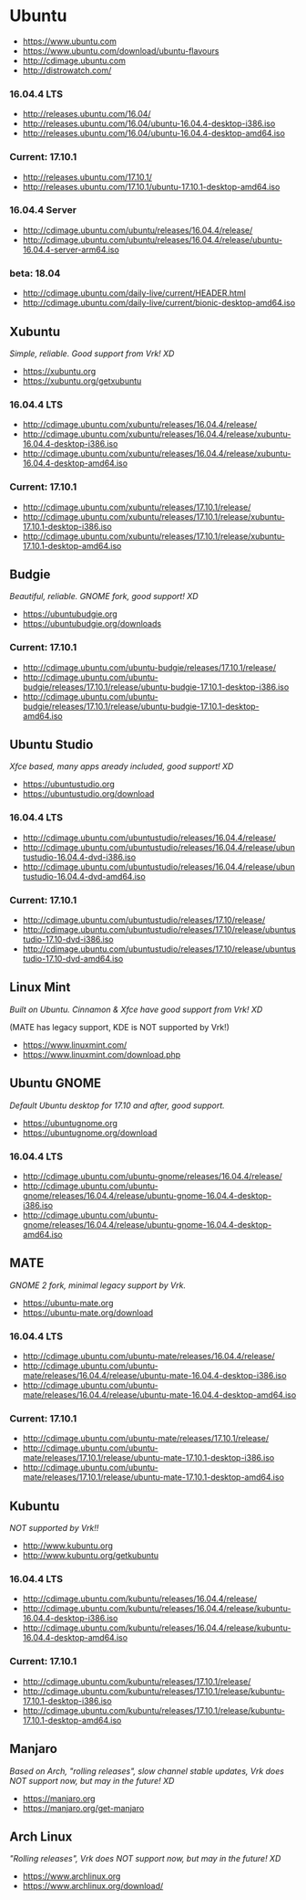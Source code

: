 # Ubuntu

- https://www.ubuntu.com
- https://www.ubuntu.com/download/ubuntu-flavours
- http://cdimage.ubuntu.com
- http://distrowatch.com/

### 16.04.4 LTS
- http://releases.ubuntu.com/16.04/
- http://releases.ubuntu.com/16.04/ubuntu-16.04.4-desktop-i386.iso
- http://releases.ubuntu.com/16.04/ubuntu-16.04.4-desktop-amd64.iso

### Current: 17.10.1
- http://releases.ubuntu.com/17.10.1/
- http://releases.ubuntu.com/17.10.1/ubuntu-17.10.1-desktop-amd64.iso

### 16.04.4 Server
- http://cdimage.ubuntu.com/ubuntu/releases/16.04.4/release/
- http://cdimage.ubuntu.com/ubuntu/releases/16.04.4/release/ubuntu-16.04.4-server-arm64.iso

### beta: 18.04
- http://cdimage.ubuntu.com/daily-live/current/HEADER.html
- http://cdimage.ubuntu.com/daily-live/current/bionic-desktop-amd64.iso

## Xubuntu
*Simple, reliable. Good support from Vrk! XD*
- https://xubuntu.org
- https://xubuntu.org/getxubuntu

### 16.04.4 LTS
- http://cdimage.ubuntu.com/xubuntu/releases/16.04.4/release/
- http://cdimage.ubuntu.com/xubuntu/releases/16.04.4/release/xubuntu-16.04.4-desktop-i386.iso
- http://cdimage.ubuntu.com/xubuntu/releases/16.04.4/release/xubuntu-16.04.4-desktop-amd64.iso

### Current: 17.10.1
- http://cdimage.ubuntu.com/xubuntu/releases/17.10.1/release/
- http://cdimage.ubuntu.com/xubuntu/releases/17.10.1/release/xubuntu-17.10.1-desktop-i386.iso
- http://cdimage.ubuntu.com/xubuntu/releases/17.10.1/release/xubuntu-17.10.1-desktop-amd64.iso

## Budgie
*Beautiful, reliable. GNOME fork, good support! XD*
- https://ubuntubudgie.org
- https://ubuntubudgie.org/downloads

### Current: 17.10.1
- http://cdimage.ubuntu.com/ubuntu-budgie/releases/17.10.1/release/
- http://cdimage.ubuntu.com/ubuntu-budgie/releases/17.10.1/release/ubuntu-budgie-17.10.1-desktop-i386.iso
- http://cdimage.ubuntu.com/ubuntu-budgie/releases/17.10.1/release/ubuntu-budgie-17.10.1-desktop-amd64.iso

## Ubuntu Studio
*Xfce based, many apps aready included, good support! XD*
- https://ubuntustudio.org
- https://ubuntustudio.org/download

### 16.04.4 LTS
- http://cdimage.ubuntu.com/ubuntustudio/releases/16.04.4/release/
- http://cdimage.ubuntu.com/ubuntustudio/releases/16.04.4/release/ubuntustudio-16.04.4-dvd-i386.iso
- http://cdimage.ubuntu.com/ubuntustudio/releases/16.04.4/release/ubuntustudio-16.04.4-dvd-amd64.iso

### Current: 17.10.1
- http://cdimage.ubuntu.com/ubuntustudio/releases/17.10/release/
- http://cdimage.ubuntu.com/ubuntustudio/releases/17.10/release/ubuntustudio-17.10-dvd-i386.iso
- http://cdimage.ubuntu.com/ubuntustudio/releases/17.10/release/ubuntustudio-17.10-dvd-amd64.iso

## Linux Mint
*Built on Ubuntu. Cinnamon & Xfce have good support from Vrk! XD*

(MATE has legacy support, KDE is NOT supported by Vrk!)
- https://www.linuxmint.com/
- https://www.linuxmint.com/download.php

## Ubuntu GNOME
*Default Ubuntu desktop for 17.10 and after, good support.*
- https://ubuntugnome.org
- https://ubuntugnome.org/download

### 16.04.4 LTS
- http://cdimage.ubuntu.com/ubuntu-gnome/releases/16.04.4/release/
- http://cdimage.ubuntu.com/ubuntu-gnome/releases/16.04.4/release/ubuntu-gnome-16.04.4-desktop-i386.iso
- http://cdimage.ubuntu.com/ubuntu-gnome/releases/16.04.4/release/ubuntu-gnome-16.04.4-desktop-amd64.iso

## MATE
*GNOME 2 fork, minimal legacy support by Vrk.*
- https://ubuntu-mate.org
- https://ubuntu-mate.org/download

### 16.04.4 LTS
- http://cdimage.ubuntu.com/ubuntu-mate/releases/16.04.4/release/
- http://cdimage.ubuntu.com/ubuntu-mate/releases/16.04.4/release/ubuntu-mate-16.04.4-desktop-i386.iso
- http://cdimage.ubuntu.com/ubuntu-mate/releases/16.04.4/release/ubuntu-mate-16.04.4-desktop-amd64.iso

### Current: 17.10.1
- http://cdimage.ubuntu.com/ubuntu-mate/releases/17.10.1/release/
- http://cdimage.ubuntu.com/ubuntu-mate/releases/17.10.1/release/ubuntu-mate-17.10.1-desktop-i386.iso
- http://cdimage.ubuntu.com/ubuntu-mate/releases/17.10.1/release/ubuntu-mate-17.10.1-desktop-amd64.iso

## Kubuntu
*NOT supported by Vrk!!*
- http://www.kubuntu.org
- http://www.kubuntu.org/getkubuntu

### 16.04.4 LTS
- http://cdimage.ubuntu.com/kubuntu/releases/16.04.4/release/
- http://cdimage.ubuntu.com/kubuntu/releases/16.04.4/release/kubuntu-16.04.4-desktop-i386.iso
- http://cdimage.ubuntu.com/kubuntu/releases/16.04.4/release/kubuntu-16.04.4-desktop-amd64.iso

### Current: 17.10.1
- http://cdimage.ubuntu.com/kubuntu/releases/17.10.1/release/
- http://cdimage.ubuntu.com/kubuntu/releases/17.10.1/release/kubuntu-17.10.1-desktop-i386.iso
- http://cdimage.ubuntu.com/kubuntu/releases/17.10.1/release/kubuntu-17.10.1-desktop-amd64.iso

## Manjaro
*Based on Arch, "rolling releases", slow channel stable updates, Vrk does NOT support now, but may in the future! XD*
- https://manjaro.org
- https://manjaro.org/get-manjaro

## Arch Linux
*"Rolling releases", Vrk does NOT support now, but may in the future! XD*
- https://www.archlinux.org
- https://www.archlinux.org/download/
